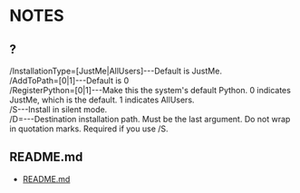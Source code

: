 # NOTES

  
## ?
  
/InstallationType=[JustMe|AllUsers]---Default is JustMe.  
/AddToPath=[0|1]---Default is 0  
/RegisterPython=[0|1]---Make this the system's default Python. 0 indicates JustMe, which is the default. 1 indicates AllUsers.  
/S---Install in silent mode.  
/D=<installation path>---Destination installation path. Must be the last argument. Do not wrap in quotation marks. Required if you use /S.  
  

## README.md  
*	[README.md](./README.md)  
